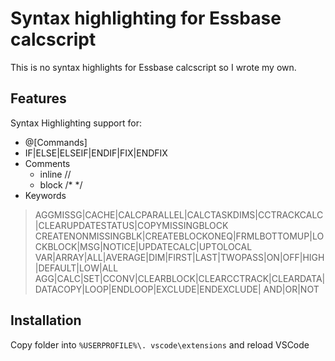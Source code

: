 # Syntax highlighting for Essbase calcscript

This is no syntax highlights for Essbase calcscript so I wrote my own.

## Features

Syntax Highlighting support for:

- @[Commands]
- IF|ELSE|ELSEIF|ENDIF|FIX|ENDFIX
- Comments 
    - inline //
    - block /* */
- Keywords
> AGGMISSG|CACHE|CALCPARALLEL|CALCTASKDIMS|CCTRACKCALC|CLEARUPDATESTATUS|COPYMISSINGBLOCK
> CREATENONMISSINGBLK|CREATEBLOCKONEQ|FRMLBOTTOMUP|LOCKBLOCK|MSG|NOTICE|UPDATECALC|UPTOLOCAL
> VAR|ARRAY|ALL|AVERAGE|DIM|FIRST|LAST|TWOPASS|ON|OFF|HIGH|DEFAULT|LOW|ALL
> AGG|CALC|SET|CCONV|CLEARBLOCK|CLEARCCTRACK|CLEARDATA|DATACOPY|LOOP|ENDLOOP|EXCLUDE|ENDEXCLUDE|
> AND|OR|NOT

## Installation

Copy folder into `%USERPROFILE%\. vscode\extensions` and reload VSCode